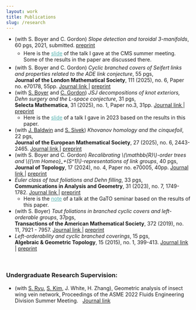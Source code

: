 ```yaml
---
layout: work
title: Publications
slug: /research
---
```


<div>
    <ul>
        <li>(with S. Boyer and C. Gordon) <em>Slope detection and toroidal 3-manifolds</em>, 60 pgs, 2021, submitted. <a href="https://arxiv.org/abs/2106.14378">preprint</a>
            <ul>
            <li style="margin: 5px 0;"> Here is the <a href="/assets/files/slope_detection_talk_note_CMS.pdf" target="_blank" style="color: #55B3B1;">slide</a> of the talk I gave at the CMS summer meeting. Some of the results in the paper are discussed there.
            </li>
            </ul>
        </li>
        <li>(with S. Boyer and C. Gordon) <em>Cyclic branched covers of Seifert links and properties related to the ADE link conjecture</em>, 55 pgs, <br> 
        <strong>Journal of the London Mathematical Society</strong>, 111 (2025), no. 6, Paper no. e70178, 55pp. <a href="https://londmathsoc.onlinelibrary.wiley.com/doi/10.1112/jlms.70178"> Journal link </a> | <a href="https://arxiv.org/abs/2402.15914">preprint</a>
        </li>
        <li>(with <a href="https://www.cirget.uqam.ca/boyer/">S. Boyer</a> and <a href="https://cns.utexas.edu/directory/item/353-gordon-cameron-m?Itemid=349">C. Gordon</a>) <em>JSJ decompositions of knot exteriors, Dehn surgery and the L-space conjecture</em>, 31 pgs, <br> 
        <strong>Selecta Mathematica</strong>, 31 (2025), no. 1, Paper no.3, 31pp.  <a href="https://link.springer.com/article/10.1007/s00029-024-00999-3"> Journal link </a> | <a href="https://arxiv.org/abs/2307.06815">preprint</a>
            <ul>
            <li> Here is the <a href="/assets/files/jsj_surgeries_atlanta.pdf" target="_blank" style="color: #55B3B1;">slide</a> of a talk I gave in 2023 based on the results in this paper.
            </li> 
            </ul>
        </li>
        <li> (with <a href="https://sites.google.com/bc.edu/john-baldwin/home">J. Baldwin</a> and <a href="http://wwwf.imperial.ac.uk/~ssivek/">S. Sivek</a>) <em>Khovanov homology and the cinquefoil</em>, 22 pgs, <br>
        <strong>Journal of the European Mathematical Society</strong>, 27 (2025), no. 6, 2443-2465. <a href="https://ems.press/journals/jems/articles/13947393"> Journal link </a> | <a href="https://arxiv.org/abs/2105.12102">preprint</a>
        </li>
        <li> (with S. Boyer and C. Gordon) <em>Recalibrating \(\mathbb{R}\)-order trees  and \({\rm Homeo}_+(S^1)\)-representations of link groups</em>, 40 pgs, <br>
        <strong>Journal of Topology</strong>, 17 (2024), no. 4, Paper no. e70005, 40pp. <a href="https://londmathsoc.onlinelibrary.wiley.com/doi/10.1112/topo.70005"> Journal link </a> | <a href="https://arxiv.org/abs/2306.10357">preprint</a>
        </li>
        <li> <em>Euler class of taut foliations and Dehn filling</em>, 33 pgs, <br>
        <strong>Communications in Analysis and Geometry</strong>, 31 (2023), no. 7, 1749-1782.  <a href="https://intlpress.com/JDetail/1833468040303828996"> Journal link </a> | <a href="https://arxiv.org/abs/1912.01645">preprint</a>
            <ul>
            <li> Here is the <a
            href="/assets/files/GaT_online_annotated.pdf" style="color: #55B3B1;" target="_blank">note</a> of a talk at the GaTO seminar based on the results of this paper. 
            </li>
            </ul> 
        </li>
    <li> (with S. Boyer) <em>Taut foliations in branched cyclic covers and left-orderable
    groups</em>, 37pgs,  <br>
    <strong>Transactions of the American Mathematical Society</strong>, 372 (2019), no. 11, 7921 - 7957.  <a href="https://www.ams.org/journals/tran/2019-372-11/S0002-9947-2019-07833-9/"> Journal link </a> | <a href="https://arxiv.org/abs/1711.04578v3">preprint</a>
    </li>
    <li> <em>Left-orderability and cyclic branched coverings</em>, 15 pgs, <br>
    <strong>Algebraic & Geometric Topology</strong>, 15 (2015), no. 1, 399-413. <a href="https://msp.org/agt/2015/15-1/p12.xhtml">Journal link</a> | <a href="https://arxiv.org/abs/1311.3291">preprint</a>
    </li>
    </ul>
</div>

<br>

<div>
<h3>Undergraduate Research Supervision: </h3>

<ul>
    <li>(with <a href="https://engineering.unl.edu/mme/sangjin-ryu/">S. Ryu</a>, <a href="https://engineering.unl.edu/cee/faculty/seunghee-kim/">S. Kim</a>, J. White, H. Zhang), Geometric analysis of insect wing vein network, Proceedings of the ASME 2022 Fluids Engineering Division Summer Meeting. &nbsp; <a href="https://gasturbinespower.asmedigitalcollection.asme.org/FEDSM/proceedings-abstract/FEDSM2022/85840/V002T06A002/1147128">Journal link</a>  </li>
</ul>
</div>

<br>